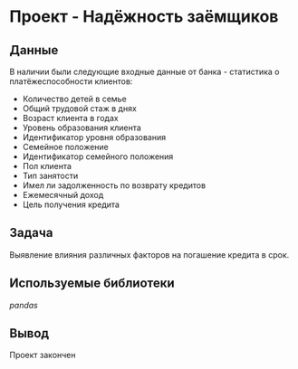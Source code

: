 # Проект - Надёжность заёмщиков


## Данные

В наличии были следующие входные данные от банка - статистика о платёжеспособности клиентов:
- Количество детей в семье
- Общий трудовой стаж в днях
- Возраст клиента в годах
- Уровень образования клиента
- Идентификатор уровня образования
- Семейное положение
- Идентификатор семейного положения
- Пол клиента
- Тип занятости
- Имел ли задолженность по возврату кредитов
- Ежемесячный доход
- Цель получения кредита

## Задача

Выявление влияния различных факторов на погашение кредита в срок.

## Используемые библиотеки
*pandas*

## Вывод
Проект закончен
